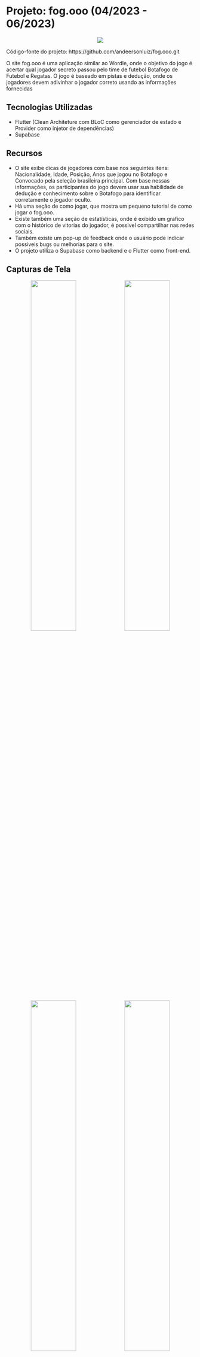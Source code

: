 # Projeto: fog.ooo (04/2023 - 06/2023)

<p align="center">
<img src="https://github.com/andeersonluiz/fogooo/assets/42013276/130411fd-71ac-468d-b526-10e8ffa0eded)">
<p>Código-fonte do projeto: https://github.com/andeersonluiz/fog.ooo.git</p>  
</p>
O site fog.ooo é uma aplicação similar ao Wordle, onde o objetivo do jogo é acertar qual jogador secreto passou pelo time de futebol Botafogo de Futebol e Regatas. O jogo é baseado em pistas e dedução, onde os jogadores devem adivinhar o jogador correto usando as informações fornecidas

## Tecnologias Utilizadas

- Flutter (Clean Architeture com BLoC como gerenciador de estado e Provider como injetor de dependências)
- Supabase 

## Recursos

- O site exibe dicas de jogadores com base nos seguintes itens: Nacionalidade, Idade, Posição, Anos que jogou no Botafogo e Convocado pela seleção brasileira principal. Com base nessas informações, os participantes do jogo devem usar sua habilidade de dedução e conhecimento sobre o Botafogo para identificar corretamente o jogador oculto.
- Há uma seção de como jogar, que mostra um pequeno tutorial de como jogar o fog.ooo.
- Existe também uma seção de estatísticas, onde é exibido um grafico com o histórico de vitorias do jogador, é possivel compartilhar nas redes sociais.
- Também existe um pop-up de feedback onde o usuário pode indicar possiveis bugs ou melhorias para o site.
- O projeto utiliza o Supabase como backend e o Flutter como front-end.

## Capturas de Tela

<p align="center">
<img src="https://github.com/andeersonluiz/fogooo/assets/42013276/57721e15-188e-4b45-85ae-676520e0baea" width="49%" >
<img src="https://github.com/andeersonluiz/fogooo/assets/42013276/ddcbafc3-8810-4f33-b547-4b72877e28b3" width="49%" > 
</p>

<p align="center">
<img src="https://github.com/andeersonluiz/fogooo/assets/42013276/d8857b32-ab4a-4fb7-b1cb-8c4a3ff68d08"  width="49%">
<img src="https://github.com/andeersonluiz/fogooo/assets/42013276/95b09076-10a4-4031-bfaa-3f059ef564a0"  width="49%">
</p>  

## Contato

Caso tenha alguma dúvida ou deseje entrar em contato, você pode me encontrar em:

- [LinkedIn] https://www.linkedin.com/in/anderson-luiz-05b485208
- [Email] andeersonrocha1998@gmail.com
- [Url do site] https://fogooo.github.io/#/
